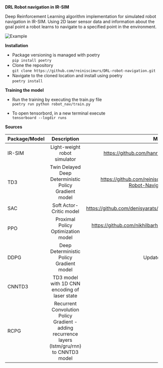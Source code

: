 **DRL Robot navigation in IR-SIM**

Deep Reinforcement Learning algorithm implementation for simulated robot navigation in IR-SIM. Using 2D laser sensor data
and information about the goal point a robot learns to navigate to a specified point in the environment.

![Example](https://github.com/reiniscimurs/DRL-robot-navigation-IR-SIM/blob/master/out.gif)

**Installation**

* Package versioning is managed with poetry \
`pip install poetry`
* Clone the repository \
`git clone https://github.com/reiniscimurs/DRL-robot-navigation.git`
* Navigate to the cloned location and install using poetry \
`poetry install`

**Training the model**

* Run the training by executing the train.py file \
`poetry run python robot_nav/train.py`

* To open tensorbord, in a new terminal execute \
`tensorboard --logdir runs`



**Sources**

| Package/Model |                                           Description                                           |                    Model                           Source | 
|:--------------|:-----------------------------------------------------------------------------------------------:|----------------------------------------------------------:| 
| IR-SIM        |                                  Light-weight robot simulator                                   |                       https://github.com/hanruihua/ir-sim | 
| TD3           |                      Twin Delayed Deep Deterministic Policy Gradient model                      | https://github.com/reiniscimurs/DRL-Robot-Navigation-ROS2 | 
| SAC           |                                     Soft Actor-Critic model                                     |                https://github.com/denisyarats/pytorch_sac | 
| PPO           |                               Proximal Policy Optimization model                                |            https://github.com/nikhilbarhate99/PPO-PyTorch | 
| DDPG          |                            Deep Deterministic Policy Gradient model                             |                                          Updated from TD3 | 
| CNNTD3        |                          TD3 model with 1D CNN encoding of laser state                          |                                                         - |
| RCPG          | Recurrent Convolution Policy Gradient - adding recurrence layers (lstm/gru/rnn) to CNNTD3 model |                                                         - |


